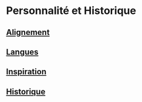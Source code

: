 
<Items>

# <Name>Personnalité et Historique</Name>

<LinkItem>

## <NameLink>[Alignement](alignment_hd.md)</NameLink>

</LinkItem>

<LinkItem>

## <NameLink>[Langues](languages_hd.md)</NameLink>

</LinkItem>

<LinkItem>

## <NameLink>[Inspiration](inspiration_hd.md)</NameLink>

</LinkItem>

<LinkItem>

## <NameLink>[Historique](backgrounds_hd.md)</NameLink>

</LinkItem>

</Items>



